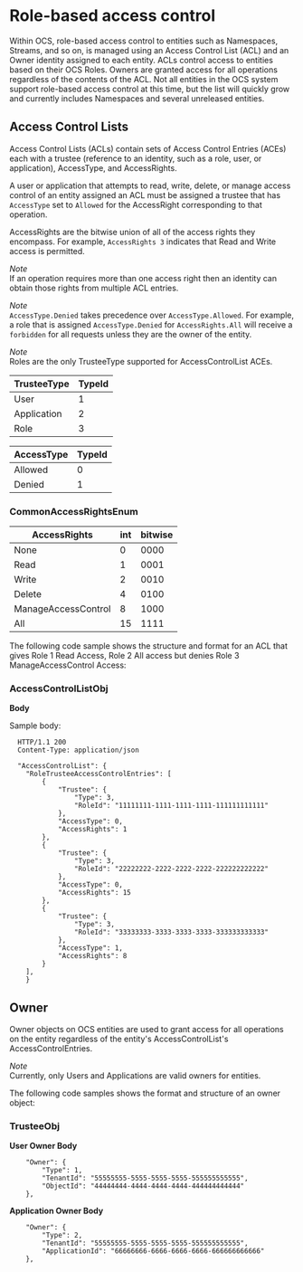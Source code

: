 Role-based access control 
=========================

Within OCS, role-based access control to entities such as Namespaces, Streams, and so on, is managed using an Access Control 
List (ACL) and an Owner identity assigned to each entity. ACLs control access to entities based on their OCS Roles. Owners 
are granted access for all operations regardless of the contents of the ACL. Not all entities in the OCS system support 
role-based access control at this time, but the list will quickly grow and currently includes Namespaces and several unreleased 
entities.


Access Control Lists
--------------------

Access Control Lists (ACLs) contain sets of Access Control Entries (ACEs) each with a trustee (reference to an identity, such 
as a role, user, or application), AccessType, and AccessRights. 

A user or application that attempts to read, write, delete, or manage access control of an entity assigned an ACL must be 
assigned a trustee that has ``AccessType`` set to ``Allowed`` for the AccessRight corresponding to that operation.

AccessRights are the bitwise union of all of the access rights they encompass. For example, ``AccessRights 3`` indicates 
that Read and Write access is permitted.

*Note*  
If an operation requires more than one access right then an identity can obtain 
  those rights from multiple ACL entries.

*Note*  
``AccessType.Denied`` takes precedence over ``AccessType.Allowed``. For example, a role that is assigned ``AccessType.Denied`` for
  ``AccessRights.All`` will receive a ``forbidden`` for all  requests unless they are the owner of the entity.

*Note*  
Roles are the only TrusteeType supported for AccessControlList ACEs.


| TrusteeType           | TypeId | 
|-----------------------|--------|
| User                  | 1      |
| Application           | 2      |
| Role                  | 3      |


| AccessType            | TypeId | 
|-----------------------|--------|
| Allowed               | 0      |
| Denied                | 1      |

### CommonAccessRightsEnum 

| AccessRights          | int  | bitwise |
|-----------------------|------|---------|
| None                  | 0    |    0000 |
| Read                  | 1    |    0001 |
| Write                 | 2    |    0010 |
| Delete                | 4    |    0100 |
| ManageAccessControl   | 8    |    1000 |
| All                   | 15   |    1111 |

The following code sample shows the structure and format for an ACL
that gives Role 1 Read Access, Role 2 All access 
but denies Role 3 ManageAccessControl Access:

### AccessControlListObj 

**Body**

  Sample  body:

      HTTP/1.1 200
      Content-Type: application/json

      "AccessControlList": {
    	"RoleTrusteeAccessControlEntries": [
    		{
    			"Trustee": {
    				"Type": 3,
    				"RoleId": "11111111-1111-1111-1111-111111111111"
    			},
    			"AccessType": 0,
    			"AccessRights": 1
    		},
    		{
    			"Trustee": {
    				"Type": 3,
    				"RoleId": "22222222-2222-2222-2222-222222222222"
    			},
    			"AccessType": 0,
    			"AccessRights": 15
    		},
    		{
    			"Trustee": {
    				"Type": 3,
    				"RoleId": "33333333-3333-3333-3333-333333333333"
    			},
    			"AccessType": 1,
    			"AccessRights": 8
    		}
    	],
    	}


Owner
-----

Owner objects on OCS entities are used to grant access for all operations on the entity regardless of the 
entity's AccessControlList's AccessControlEntries. 

*Note*  
Currently, only Users and Applications are valid owners for entities.  

The following code samples shows the format and structure of an owner object:

### TrusteeObj 

**User Owner Body**

    	"Owner": {
    		"Type": 1,
    		"TenantId": "55555555-5555-5555-5555-555555555555",
    		"ObjectId": "44444444-4444-4444-4444-444444444444"
    	},

**Application Owner Body**

    	"Owner": {
    		"Type": 2,
    		"TenantId": "55555555-5555-5555-5555-555555555555",
    		"ApplicationId": "66666666-6666-6666-6666-666666666666"
    	},
